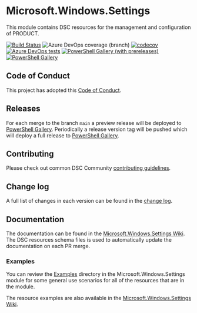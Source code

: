 # Microsoft.Windows.Settings

<!-- Update what the product or function is called /-->
This module contains DSC resources for the management and
configuration of PRODUCT.

<!-- Update with the correct definition number - replace 9999 with the definition number for the pipeline /-->
[![Build Status](https://dev.azure.com/dsccommunity/Microsoft.Windows.Settings/_apis/build/status/dsccommunity.Microsoft.Windows.Settings?branchName=main)](https://dev.azure.com/dsccommunity/Microsoft.Windows.Settings/_build/latest?definitionId=9999&branchName=main)
![Azure DevOps coverage (branch)](https://img.shields.io/azure-devops/coverage/dsccommunity/Microsoft.Windows.Settings/9999/main)
[![codecov](https://codecov.io/gh/dsccommunity/Microsoft.Windows.Settings/branch/main/graph/badge.svg)](https://codecov.io/gh/dsccommunity/Microsoft.Windows.Settings)
[![Azure DevOps tests](https://img.shields.io/azure-devops/tests/dsccommunity/Microsoft.Windows.Settings/9999/main)](https://dsccommunity.visualstudio.com/Microsoft.Windows.Settings/_test/analytics?definitionId=9999&contextType=build)
[![PowerShell Gallery (with prereleases)](https://img.shields.io/powershellgallery/vpre/Microsoft.Windows.Settings?label=Microsoft.Windows.Settings%20Preview)](https://www.powershellgallery.com/packages/Microsoft.Windows.Settings/)
[![PowerShell Gallery](https://img.shields.io/powershellgallery/v/Microsoft.Windows.Settings?label=Microsoft.Windows.Settings)](https://www.powershellgallery.com/packages/Microsoft.Windows.Settings/)

## Code of Conduct

This project has adopted this [Code of Conduct](CODE_OF_CONDUCT.md).

## Releases

For each merge to the branch `main` a preview release will be
deployed to [PowerShell Gallery](https://www.powershellgallery.com/).
Periodically a release version tag will be pushed which will deploy a
full release to [PowerShell Gallery](https://www.powershellgallery.com/).

## Contributing

Please check out common DSC Community [contributing guidelines](https://dsccommunity.org/guidelines/contributing).

## Change log

A full list of changes in each version can be found in the [change log](CHANGELOG.md).

## Documentation

The documentation can be found in the [Microsoft.Windows.Settings Wiki](https://github.com/dsccommunity/Microsoft.Windows.Settings/wiki).
The DSC resources schema files is used to automatically update the
documentation on each PR merge.

### Examples

You can review the [Examples](/source/Examples) directory in the Microsoft.Windows.Settings module
for some general use scenarios for all of the resources that are in the module.

The resource examples are also available in the [Microsoft.Windows.Settings Wiki](https://github.com/dsccommunity/Microsoft.Windows.Settings/wiki).

